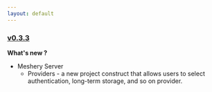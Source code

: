 ```yaml
---
layout: default
---
```


### [v0.3.3](https://github.com/layer5io/meshery/releases/tag/v0.3.3)

**What's new ?**

- Meshery Server
  - Providers - a new project construct that allows users to select authentication, long-term storage, and so on provider.

